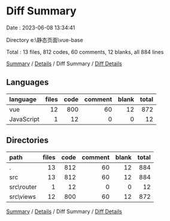 # Diff Summary

Date : 2023-06-08 13:34:41

Directory e:\\静态页面\\vue-base

Total : 13 files,  812 codes, 60 comments, 12 blanks, all 884 lines

[Summary](results.md) / [Details](details.md) / Diff Summary / [Diff Details](diff-details.md)

## Languages
| language | files | code | comment | blank | total |
| :--- | ---: | ---: | ---: | ---: | ---: |
| vue | 12 | 800 | 60 | 12 | 872 |
| JavaScript | 1 | 12 | 0 | 0 | 12 |

## Directories
| path | files | code | comment | blank | total |
| :--- | ---: | ---: | ---: | ---: | ---: |
| . | 13 | 812 | 60 | 12 | 884 |
| src | 13 | 812 | 60 | 12 | 884 |
| src\\router | 1 | 12 | 0 | 0 | 12 |
| src\\views | 12 | 800 | 60 | 12 | 872 |

[Summary](results.md) / [Details](details.md) / Diff Summary / [Diff Details](diff-details.md)